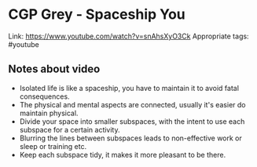 # CGP Grey - Spaceship You
Link: <https://www.youtube.com/watch?v=snAhsXyO3Ck>
Appropriate tags: #youtube 
## Notes about video
- Isolated life is like a spaceship, you have to maintain it to avoid fatal consequences.
- The physical and mental aspects are connected, usually it's easier do maintain physical.
- Divide your space into smaller subspaces, with the intent to use each subspace for a certain activity.
- Blurring the lines between subspaces leads to non-effective work or sleep or training etc.
- Keep each subspace tidy, it makes it more pleasant to be there.
